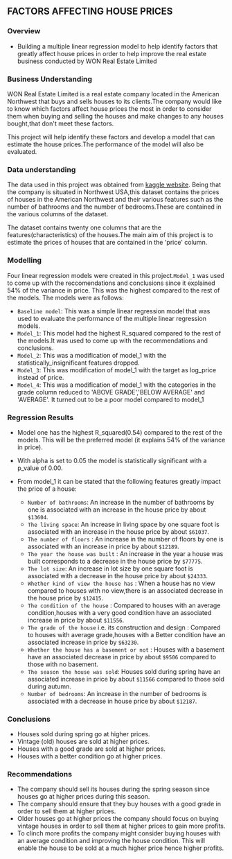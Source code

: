 ## FACTORS AFFECTING HOUSE PRICES
### Overview
* Building a multiple linear regression model to help identify factors that greatly affect house prices in order to help improve the real estate business conducted by WON Real Estate Limited 
### Business Understanding

WON Real Estate Limited is a real estate company located in the American Northwest that buys and sells houses to its clients.The company would like to know which factors affect house prices the most in order to consider them when buying and selling the houses and make changes to any houses bought,that don't meet these factors.

This project will help identify these factors  and develop a model that can estimate the house prices.The performance of the model will also be evaluated.
### Data understanding

The data used in this project was obtained from [kaggle website](https://www.kaggle.com/datasets/shivachandel/kc-house-data). Being that the company is situated in Northwest USA,this dataset contains the prices of houses in the American Northwest and their various features such as the number of bathrooms and the number of bedrooms.These are contained in the various columns of the dataset.

The dataset contains twenty one columns that are the features(characteristics) of the houses.The main aim of this project is to estimate the prices of houses that are contained in the 'price' column.
### Modelling
Four linear regression models were created in this project.`Model_1` was used to come up with the reccomendations and conclusions since it explained 54% of the variance in price. This was the highest compared to the rest of the models. The models were as follows:
 - `Baseline model`: This was a simple linear regression model that was used to evaluate the performance of the multiple linear regression models.
 - `Model_1`: This model had the highest R_squared compared to the rest of the models.It was used to come up with the recommendations and conclusions.
 - `Model_2`: This was a modification of model_1 with the statistically_insignificant features dropped.
 - `Model_3`: This was modification of model_1 with the target as log_price instead of price.
 - `Model_4`: This was a modification of model_1 with the categories in the grade column reduced to 'ABOVE GRADE','BELOW AVERAGE' and 'AVERAGE'. It turned out to be a poor model compared to model_1
### Regression Results
* Model one has the highest R_squared(0.54) compared to the rest of the models. This will be the preferred model (it explains 54% of the variance in price).
* With alpha is set to 0.05 the model is statistically significant with a p_value of 0.00.
* From model_1 it can be stated that the following features greatly impact the price of a house:
    
    - `Number of bathrooms`: An increase in the number of bathrooms by one is associated with an increase in the house price by  about `$13604`.
    - `The living space`: An increase in living space by one square foot is associated with an increase in the house price by about `$61037`. 
    - `The number of floors` : An increase in the number of floors by one is associated with an increase in price by about `$12189`.
    - `The year the house was built` : An increase in the year a house was built corresponds to a decrease in the house price by `$77775`.
     - `The lot size`: An increase in lot size by one square foot is associated with a decrease in the house price by about `$24333`.
    - `Whether kind of view the house has` : When a house has no view compared to houses with no view,there is an associated decrease in the house price by `$12415`.
    - `The condition of the house` : Compared to houses with an average condition,houses with a very good condition have an associated increase in price by about `$11556`.
    - `The grade of the house` i.e. its construction and design : Compared to houses with average grade,houses with a Better condition have an associated increase in price by `$63230`.
    - `Whether the house has a basement or not` : Houses with a basement have an associated decrease in price by about `$9506` compared to those with no basement.
    - `The season the house was sold`: Houses sold during spring have an associated increase in price by about `$11566` compared to those sold during autumn.
    - `Number of bedrooms`: An increase in the number of bedrooms is associated with a decrease in house price by about `$12187`.
    
### Conclusions
* Houses sold during spring go at higher prices.
* Vintage (old) houses are sold at higher prices.
* Houses with a good grade are sold at higher prices.
* Houses with a better condition go at higher prices.
### Recommendations
* The company should sell its houses during the spring season since houses go at higher prices during this season.
* The company should ensure that they buy houses with a good grade in order to sell them at higher prices.
* Older houses go at higher prices the company should focus on buying vintage houses in order to sell them at higher prices to gain more profits.
* To clinch more profits the company might consider buying houses with an average condition and improving the house condition. This will enable the house to be sold at a much higher price hence higher profits.

